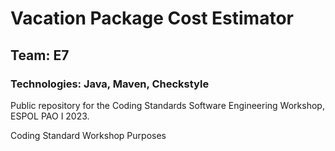 # Vacation Package Cost Estimator

## Team: E7 

### Technologies: Java, Maven, Checkstyle

Public repository for the Coding Standards Software Engineering Workshop, ESPOL PAO I 2023.

Coding Standard Workshop Purposes
